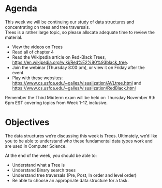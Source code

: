 # Agenda
This week we will be continuing our study of data structures and concentrating on trees and tree traversals.  
Trees is a rather large topic, so please allocate adequate time to review the material.

- View the videos on Trees
- Read all of chapter 4
- Read the Wikipedia article on Red-Black Trees, https://en.wikipedia.org/wiki/Red%E2%80%93black_tree.
- Join the webinar (Thursday 8:00 pm), or view it on Friday after the event.
- Play with these websites: https://www.cs.usfca.edu/~galles/visualization/AVLtree.html  and  https://www.cs.usfca.edu/~galles/visualization/RedBlack.html

Remember the Third Midterm exam will be held on Thursday November 9th 6pm EST covering topics from Week 1-17, inclusive.


# Objectives
The data structures we’re discussing this week is Trees.  Ultimately, we’d like you to be able to understand who these fundamental data types work and are used in Computer Science.

At the end of the week, you should be able to:

- Understand what a Tree is
- Understand Binary search trees
- Understand tree traversals (Pre, Post, In order and level order)
- Be able to choose an appropriate data structure for a task. 
